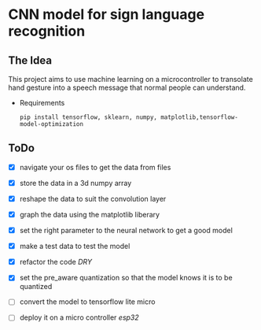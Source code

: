 # CNN model for sign language recognition

## The Idea 
This project aims to use machine learning on a microcontroller to transolate hand gesture into a speech message that normal people can understand.

- Requirements

      pip install tensorflow, sklearn, numpy, matplotlib,tensorflow-model-optimization 

## ToDo

* [x]  navigate your os files to get the data from files
* [x] store the data in a 3d numpy array 
* [x] reshape the data to suit the convolution layer
* [x] graph the data using the matplotlib liberary
* [x] set the right parameter to the neural network to get a good model
* [x] make a test data to test the model
* [x] refactor the code *DRY*
* [x] set the pre_aware quantization so that the model knows it is to be quantized
* [ ] convert the model to tensorflow lite micro 
* [ ] deploy it on a micro controller *esp32*
  
